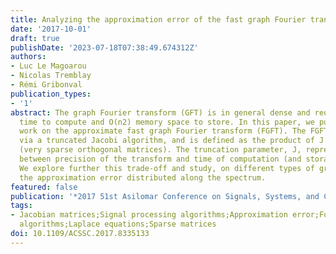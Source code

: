 ```yaml
---
title: Analyzing the approximation error of the fast graph Fourier transform
date: '2017-10-01'
draft: true
publishDate: '2023-07-18T07:38:49.674312Z'
authors:
- Luc Le Magoarou
- Nicolas Tremblay
- Rémi Gribonval
publication_types:
- '1'
abstract: The graph Fourier transform (GFT) is in general dense and requires O(n2)
  time to compute and O(n2) memory space to store. In this paper, we pursue our previous
  work on the approximate fast graph Fourier transform (FGFT). The FGFT is computed
  via a truncated Jacobi algorithm, and is defined as the product of J Givens rotations
  (very sparse orthogonal matrices). The truncation parameter, J, represents a trade-off
  between precision of the transform and time of computation (and storage space).
  We explore further this trade-off and study, on different types of graphs, how is
  the approximation error distributed along the spectrum.
featured: false
publication: '*2017 51st Asilomar Conference on Signals, Systems, and Computers*'
tags:
- Jacobian matrices;Signal processing algorithms;Approximation error;Fourier transforms;Approximation
  algorithms;Laplace equations;Sparse matrices
doi: 10.1109/ACSSC.2017.8335133
---
```


